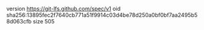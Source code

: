 version https://git-lfs.github.com/spec/v1
oid sha256:13895fec2f7640cb771a51f9914c03d4be78d250a0bf0bf7aa2495b58d063cfb
size 505
